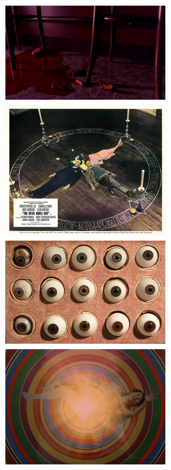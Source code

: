 ![Audition](inspo/audition.gif)

![The Devil Rides Out](inspo/devil.jpg)

![Alice](inspo/eyes.gif)

![Hausu](inspo/hausu.gif)